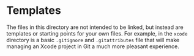 # Templates #

The files in this directory are not intended to be linked, but instead are
templates or starting points for your own files.  For example, in the `xcode`
directory is a basic `.gitignore` and `.gitattributes` file that will make
managing an Xcode project in Git a much more pleasant experience.
